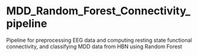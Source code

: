 # MDD_Random_Forest_Connectivity_pipeline
Pipeline for preprocessing EEG data and computing resting state functional connectivity, and classifying MDD data from HBN using Random Forest
